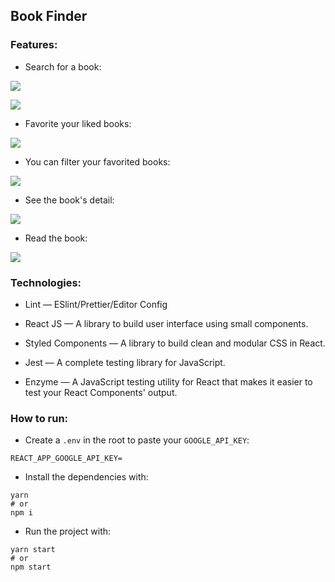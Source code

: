## Book Finder

### Features:

- Search for a book:

![](https://i.imgur.com/ZoDFRxo.png)

![](https://i.imgur.com/6sE17dY.png)

- Favorite your liked books:

![](https://i.imgur.com/6M0SUoY.png)

- You can filter your favorited books:

![](https://i.imgur.com/avMza1H.png)

- See the book's detail:

![](https://i.imgur.com/4sxgrLX.png)

- Read the book:

![](https://i.imgur.com/4OVuWMV.png)

### Technologies:

- Lint — ESlint/Prettier/Editor Config

- React JS — A library to build user interface using small components.

- Styled Components — A library to build clean and modular CSS in React.

- Jest — A complete testing library for JavaScript.

- Enzyme — A JavaScript testing utility for React that makes it easier to test your React Components' output.

### How to run:

- Create a `.env` in the root to paste your `GOOGLE_API_KEY`:

```
REACT_APP_GOOGLE_API_KEY=
```

- Install the dependencies with:

```
yarn
# or
npm i
```

- Run the project with:

```
yarn start
# or
npm start
```
